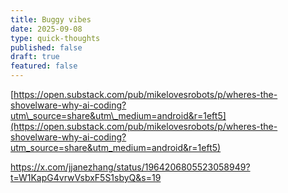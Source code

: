 ```yaml
---
title: Buggy vibes
date: 2025-09-08
type: quick-thoughts
published: false
draft: true
featured: false
---
```

[https://open.substack.com/pub/mikelovesrobots/p/wheres-the-shovelware-why-ai-coding?utm\_source=share&utm\_medium=android&r=1eft5](https://open.substack.com/pub/mikelovesrobots/p/wheres-the-shovelware-why-ai-coding?utm_source=share&utm_medium=android&r=1eft5)

https://x.com/jjanezhang/status/1964206805523058949?t=W1KapG4vrwVsbxF5S1sbyQ&s=19
